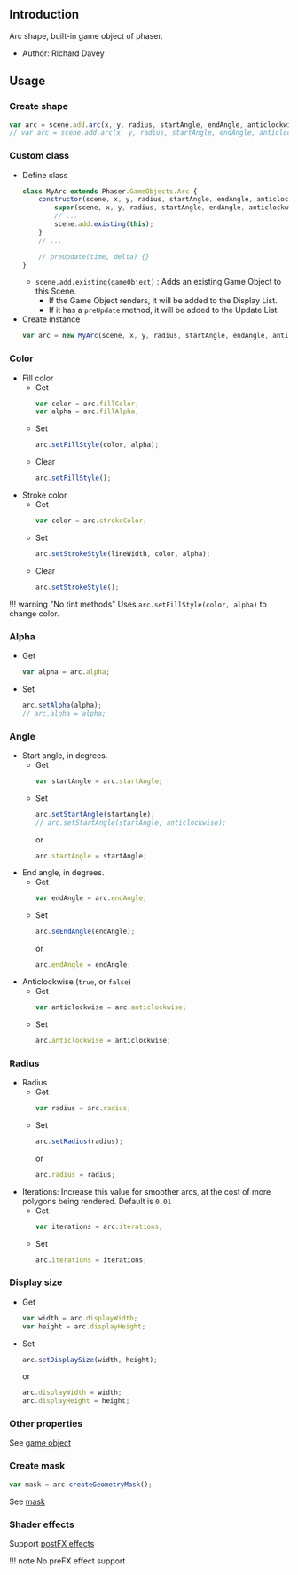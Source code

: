 ## Introduction

Arc shape, built-in game object of phaser.

- Author: Richard Davey

## Usage

### Create shape

```javascript
var arc = scene.add.arc(x, y, radius, startAngle, endAngle, anticlockwise, fillColor);
// var arc = scene.add.arc(x, y, radius, startAngle, endAngle, anticlockwise, fillColor, fillAlpha);
```

### Custom class

- Define class
    ```javascript
    class MyArc extends Phaser.GameObjects.Arc {
        constructor(scene, x, y, radius, startAngle, endAngle, anticlockwise, fillColor) {
            super(scene, x, y, radius, startAngle, endAngle, anticlockwise, fillColor);
            // ...
            scene.add.existing(this);
        }
        // ...

        // preUpdate(time, delta) {}
    }
    ```
    - `scene.add.existing(gameObject)` : Adds an existing Game Object to this Scene.
        - If the Game Object renders, it will be added to the Display List.
        - If it has a `preUpdate` method, it will be added to the Update List.
- Create instance
    ```javascript
    var arc = new MyArc(scene, x, y, radius, startAngle, endAngle, anticlockwise, fillColor);
    ```

### Color

- Fill color
    - Get
        ```javascript
        var color = arc.fillColor;
        var alpha = arc.fillAlpha;
        ```
    - Set
        ```javascript
        arc.setFillStyle(color, alpha);
        ```
    - Clear
        ```javascript
        arc.setFillStyle();
        ```
- Stroke color
    - Get
        ```javascript
        var color = arc.strokeColor;
        ```
    - Set
        ```javascript
        arc.setStrokeStyle(lineWidth, color, alpha);
        ```
    - Clear
        ```javascript
        arc.setStrokeStyle();
        ```

!!! warning "No tint methods"
    Uses `arc.setFillStyle(color, alpha)` to change color.

### Alpha

- Get
    ```javascript
    var alpha = arc.alpha;
    ```
- Set
    ```javascript
    arc.setAlpha(alpha);
    // arc.alpha = alpha;
    ```

### Angle

- Start angle, in degrees.
    - Get
        ```javascript
        var startAngle = arc.startAngle;
        ```
    - Set
        ```javascript
        arc.setStartAngle(startAngle);
        // arc.setStartAngle(startAngle, anticlockwise);
        ```
        or
        ```javascript
        arc.startAngle = startAngle;
        ```
- End angle, in degrees.
    - Get
        ```javascript
        var endAngle = arc.endAngle;
        ```
    - Set
        ```javascript
        arc.seEndAngle(endAngle);
        ```
        or
        ```javascript
        arc.endAngle = endAngle;
        ```
- Anticlockwise (`true`, or `false`)
    - Get
        ```javascript
        var anticlockwise = arc.anticlockwise;
        ```
    - Set
        ```javascript
        arc.anticlockwise = anticlockwise;
        ```

### Radius

- Radius
    - Get
        ```javascript
        var radius = arc.radius;
        ```
    - Set
        ```javascript
        arc.setRadius(radius);
        ```
        or
        ```javascript
        arc.radius = radius;
        ```
- Iterations: Increase this value for smoother arcs, at the cost of more polygons being rendered. Default is `0.01`
    - Get
        ```javascript
        var iterations = arc.iterations;
        ```
    - Set
        ```javascript
        arc.iterations = iterations;
        ```

### Display size

- Get
    ```javascript
    var width = arc.displayWidth;
    var height = arc.displayHeight;
    ```
- Set
    ```javascript
    arc.setDisplaySize(width, height);
    ```
    or
    ```javascript
    arc.displayWidth = width;
    arc.displayHeight = height;
    ```

### Other properties

See [game object](gameobject.md)

### Create mask

```javascript
var mask = arc.createGeometryMask();
```

See [mask](mask.md)

### Shader effects

Support [postFX effects](shader-builtin.md)

!!! note
    No preFX effect support
